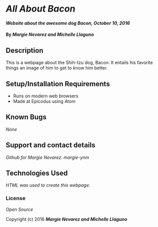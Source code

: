# _All About Bacon_

#### _Website about the awesome dog Bacon, October 10, 2016_

#### By _**Margie Nevarez and Michelle Llaguno**_

## Description

This is a webpage about the Shih-tzu dog, Bacon. It entails his favorite things an image of him to get to know him better.

## Setup/Installation Requirements

* Runs on modern web browsers
* Made at Epicodus using Atom

## Known Bugs

_None_

## Support and contact details

_Github for Margie Nevarez: margie-ynm_

## Technologies Used

_HTML was used to create this webpage._

### License

*Open Source*

Copyright (c) 2016 **_Margie Nevarez and Michelle Llaguno_**
